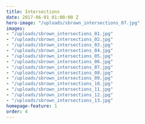 ```yaml
---
title: Intersections
date: 2017-06-01 01:00:00 Z
hero-image: "/uploads/sbrown_intersections_07.jpg"
images:
- "/uploads/sbrown_intersections_01.jpg"
- "/uploads/sbrown_intersections_02.jpg"
- "/uploads/sbrown_intersections_03.jpg"
- "/uploads/sbrown_intersections_04.jpg"
- "/uploads/sbrown_intersections_05.jpg"
- "/uploads/sbrown_intersections_06.jpg"
- "/uploads/sbrown_intersections_07.jpg"
- "/uploads/sbrown_intersections_08.jpg"
- "/uploads/sbrown_intersections_09.jpg"
- "/uploads/sbrown_intersections_10.jpg"
- "/uploads/sbrown_intersections_11.jpg"
- "/uploads/sbrown_intersections_12.jpg"
- "/uploads/sbrown_intersections_13.jpg"
homepage-feature: 1
order: 4
---
```


